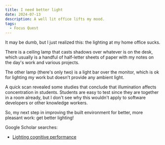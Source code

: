 ```yaml
---
title: I need better light
date: 2024-07-13
description: A well lit office lifts my mood.
tags:
  - Focus Quest
---
```


It may be dumb, but I just realized this: the lighting at my home office sucks.

There is a ceiling lamp that casts shadows over whatever is on the desk, which usually is a handful of half-letter sheets of paper with my notes on the day's work and various projects.

The other lamp (there's only two) is a light bar over the monitor, which is ok for lighting my work but doesn't provide any ambient light.

A quick scan revealed some studies that conclude that illumination affects concentration in students. Students are easy to test since they are together in a room already, but I don't see why this wouldn't apply to software developers or other knowledge workers.

So, my next step in improving the built environment for better, more pleasant work: get better lighting!

Google Scholar searches:

- [Lighting cognitive performance](https://scholar.google.com/scholar?hl=en&as_sdt=0%2C5&q=lighting+cognitive+performance&btnG=&oq=lighting+cog)
